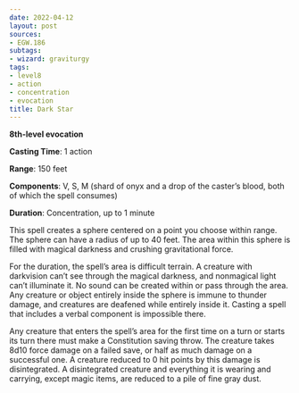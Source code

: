 ```yaml
---
date: 2022-04-12
layout: post
sources:
- EGW.186
subtags:
- wizard: graviturgy
tags:
- level8
- action
- concentration
- evocation
title: Dark Star
---
```


**8th-level evocation**

**Casting Time**: 1 action

**Range**: 150 feet

**Components**: V, S, M (shard of onyx and a drop of the caster’s blood, both of which the spell consumes)

**Duration**: Concentration, up to 1 minute

This spell creates a sphere centered on a point you choose within range. The sphere can have a radius of up to 40 feet. The area within this sphere is filled with magical darkness and crushing gravitational force.

For the duration, the spell’s area is difficult terrain. A creature with darkvision can’t see through the magical darkness, and nonmagical light can’t illuminate it. No sound can be created within or pass through the area. Any creature or object entirely inside the sphere is immune to thunder damage, and creatures are deafened while entirely inside it. Casting a spell that includes a verbal component is impossible there.

Any creature that enters the spell’s area for the first time on a turn or starts its turn there must make a Constitution saving throw. The creature takes 8d10 force damage on a failed save, or half as much damage on a successful one. A creature reduced to 0 hit points by this damage is disintegrated. A disintegrated creature and everything it is wearing and carrying, except magic items, are reduced to a pile of fine gray dust.
